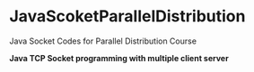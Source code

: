 # JavaScoketParallelDistribution
Java Socket Codes for Parallel Distribution Course 

**Java TCP Socket programming with multiple client server**
